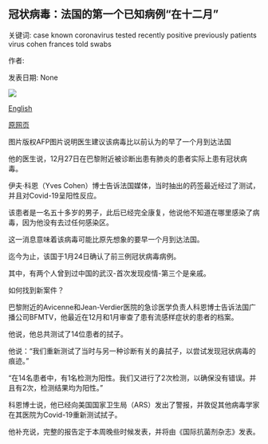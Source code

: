 ## 冠状病毒：法国的第一个已知病例“在十二月”

关键词: case known coronavirus tested recently positive previously patients virus cohen frances told swabs

作者: 

发表日期: None

![](https://ichef.bbci.co.uk/news/1024/branded_news/3264/production/_112100921_942e9a45-2fc6-4e01-918f-8a784f1a1ead.jpg)

[English](Coronavirus%3A%20France%27s%20first%20known%20case%20%27was%20in%20December%27.md)

[原网页](https://www.bbc.com/news/world-europe-52526554)

图片版权AFP图片说明医生建议该病毒比以前认为的早了一个月到达法国

他的医生说，12月27日在巴黎附近被诊断出患有肺炎的患者实际上患有冠状病毒。

伊夫·科恩（Yves Cohen）博士告诉法国媒体，当时抽出的药签最近经过了测试，并且对Covid-19呈阳性反应。

该患者是一名五十多岁的男子，此后已经完全康复，他说他不知道在哪里感染了病毒，因为他没有去过任何感染区。

这一消息意味着该病毒可能比原先想象的要早一个月到达法国。

迄今为止，该国于1月24日确认了前三例冠状病毒病例。

其中，有两个人曾到过中国的武汉-首次发现疫情-第三个是亲戚。

如何找到新案件？

巴黎附近的Avicenne和Jean-Verdier医院的急诊医学负责人科恩博士告诉法国广播公司BFMTV，他最近在12月和1月审查了患有流感样症状的患者的档案。

他说，他总共测试了14位患者的拭子。

他说：“我们重新测试了当时与另一种诊断有关的鼻拭子，以尝试发现冠状病毒的痕迹。”

“在14名患者中，有1名检测为阳性。我们又进行了2次检测，以确保没有错误。并且有2次，检测结果均为阳性。”

科恩博士说，他已经向美国国家卫生局（ARS）发出了警报，并敦促其他病毒学家在其医院为Covid-19重新测试拭子。

他补充说，完整的报告定于本周晚些时候发表，并将由《国际抗菌剂杂志》发表。